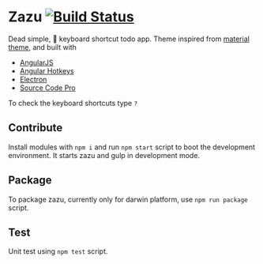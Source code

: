 # Zazu [![Build Status](https://travis-ci.org/spirosikmd/zazu.svg?branch=master)](https://travis-ci.org/spirosikmd/zazu)

Dead simple,  keyboard shortcut todo app. Theme inspired from
[material theme](http://equinusocio.github.io/material-theme/), and built with

- [AngularJS](https://angularjs.org/)
- [Angular Hotkeys](http://chieffancypants.github.io/angular-hotkeys/)
- [Electron](http://electron.atom.io/)
- [Source Code Pro](http://adobe-fonts.github.io/source-code-pro/)

To check the keyboard shortcuts type `?`

## Contribute

Install modules with `npm i` and run `npm start` script to boot the
development environment. It starts zazu and gulp in development mode.

## Package

To package zazu, currently only for darwin platform, use `npm run package` script.

## Test

Unit test using `npm test` script.

